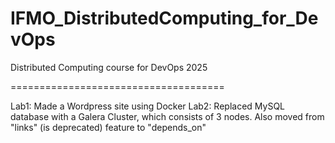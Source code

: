 # IFMO_DistributedComputing_for_DevOps
Distributed Computing course for DevOps 2025

=====================================

Lab1: Made a Wordpress site using Docker
Lab2: Replaced MySQL database with a Galera Cluster, which consists of 3 nodes.
        Also moved from "links" (is deprecated) feature to "depends_on"